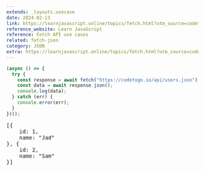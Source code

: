 ```yaml
---
extends: _layouts.usecase
date: 2024-02-13
link: https://learnjavascript.online/topics/fetch.html?utm_source=codetogo.io
reference_website: Learn JavaScript
reference: Fetch API use cases
related: fetch-json
category: JSON
extra: https://learnjavascript.online/topics/fetch.html?utm_source=codetogo.io
---
```


```javascript
(async () => {
  try {
    const response = await fetch("https://codetogo.io/api/users.json");
    const data = await response.json();
    console.log(data);
  } catch (err) {
    console.error(err);
  }
})();
```

<pre class="output">
[{
    id: 1,
    name: "Jad"
}, {
    id: 2,
    name: "Sam"
}]
</pre>
